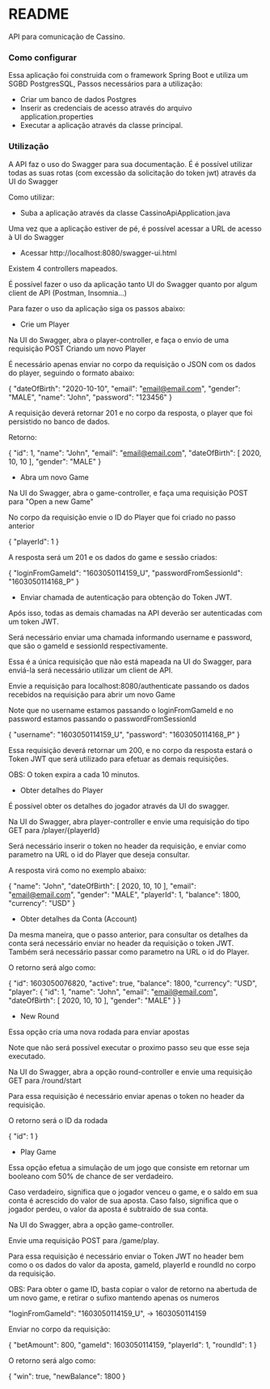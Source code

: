# README #

API para comunicação de Cassino.

### Como configurar ###

Essa aplicação foi construida com o framework Spring Boot e utiliza um SGBD PostgresSQL,
Passos necessários para a utilização:

* Criar um banco de dados Postgres
* Inserir as credenciais de acesso através do arquivo application.properties
* Executar a aplicação através da classe principal.

### Utilização ###

A API faz o uso do Swagger para sua documentação.
É é possível utilizar todas as suas rotas (com excessão da solicitação do token jwt) através da UI do Swagger

Como utilizar:

* Suba a aplicação através da classe CassinoApiApplication.java

Uma vez que a aplicação estiver de pé, é possível acessar a URL de acesso à UI do Swagger

* Acessar http://localhost:8080/swagger-ui.html

Existem 4 controllers mapeados.

É possível fazer o uso da aplicação tanto UI do Swagger quanto por algum client de API (Postman, Insomnia...)

Para fazer o uso da aplicação siga os passos abaixo:

* Crie um Player

Na UI do Swagger, abra o player-controller, e faça o envio de uma requisição POST Criando um novo Player

É necessário apenas enviar no corpo da requisição o JSON com os dados do player, seguindo o formato abaixo:

{
  "dateOfBirth": "2020-10-10",
  "email": "email@email.com",
  "gender": "MALE",
  "name": "John",
  "password": "123456"
}

A requisição deverá retornar 201 e  no corpo da resposta, o player que foi persistido no banco de dados.

Retorno:

{
  "id": 1,
  "name": "John",
  "email": "email@email.com",
  "dateOfBirth": [
    2020,
    10,
    10
  ],
  "gender": "MALE"
}

* Abra um novo Game

Na UI do Swagger, abra o game-controller, e faça uma requisição POST para "Open a new Game"

No corpo da requisição envie o ID do Player que foi criado no passo anterior

{
  "playerId": 1
}

A resposta será um 201 e os dados do game e sessão criados:

{
  "loginFromGameId": "1603050114159_U",
  "passwordFromSessionId": "1603050114168_P"
}

* Enviar chamada de autenticação para obtenção do Token JWT.

Após isso, todas as demais chamadas na API deverão ser autenticadas com um token JWT.

Será necessário enviar uma chamada informando username e password, que são o gameId e sessionId respectivamente.

Essa é a única requisição que não está mapeada na UI do Swagger, para enviá-la será necessário utilizar um client de API.

Envie a requisição para localhost:8080/authenticate passando os dados recebidos na requisição para abrir um novo Game

Note que no username estamos passando o loginFromGameId e no password estamos passando o passwordFromSessionId

{
	"username": "1603050114159_U",
	"password": "1603050114168_P"
}

Essa requisição deverá retornar um 200, e no corpo da resposta estará o Token JWT que será utilizado para efetuar as demais requisições.

OBS: O token expira a cada 10 minutos.

* Obter detalhes do Player

É possível obter os detalhes do jogador através da UI do swagger.

Na UI do Swagger, abra player-controller e envie uma requisição do tipo GET para /player/{playerId} 

Será necessário inserir o token no header da requisição, e enviar como parametro na URL o id do Player que deseja consultar.

A resposta virá como no exemplo abaixo:

{
  "name": "John",
  "dateOfBirth": [
    2020,
    10,
    10
  ],
  "email": "email@email.com",
  "gender": "MALE",
  "playerId": 1,
  "balance": 1800,
  "currency": "USD"
}

* Obter detalhes da Conta (Account)

Da mesma maneira, que o passo anterior, para consultar os detalhes da conta será necessário enviar no header da requisição o token JWT.
Também será necessário passar como parametro na URL o id do Player.

O retorno será algo como:

{
  "id": 1603050076820,
  "active": true,
  "balance": 1800,
  "currency": "USD",
  "player": {
    "id": 1,
    "name": "John",
    "email": "email@email.com",
    "dateOfBirth": [
      2020,
      10,
      10
    ],
    "gender": "MALE"
  }
}

* New Round

Essa opção cria uma nova rodada para enviar apostas

Note que não será possível executar o proximo passo seu que esse seja executado.

Na UI do Swagger, abra a opção round-controller e envie uma requisição GET para /round/start

Para essa requisição é necessário enviar apenas o token no header da requisição.

O retorno será o ID da rodada

{
  "id": 1
}

* Play Game

Essa opção efetua a simulação de um jogo que consiste em retornar um booleano com 50% de chance de ser verdadeiro.

Caso verdadeiro, significa que o jogador venceu o game, e o saldo em sua conta é acrescido do valor de sua aposta.
Caso falso, significa que o jogador perdeu, o valor da aposta é subtraído de sua conta.

Na UI do Swagger, abra a opção game-controller.

Envie uma requisição POST para /game/play.

Para essa requisição é necessário enviar o Token JWT no header bem como o os dados do valor da aposta, gameId, playerId e roundId no corpo da requisição.

OBS: Para obter o game ID, basta copiar o valor de retorno na abertuda de um novo game, e retirar o sufixo mantendo apenas os numeros

 "loginFromGameId": "1603050114159_U", -> 1603050114159
 
 Enviar no corpo da requisição:
 
 {
  "betAmount": 800,
  "gameId": 1603050114159,
  "playerId": 1,
  "roundId": 1
}

O retorno será algo como:

{
  "win": true,
  "newBalance": 1800
}